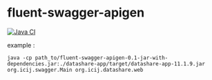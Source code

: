 # fluent-swagger-apigen

[![Java CI](https://github.com/ICIJ/fluent-swagger-apigen/actions/workflows/ci.yml/badge.svg?branch=main)](https://github.com/ICIJ/fluent-swagger-apigen/actions/workflows/ci.yml)

example : 

```
java -cp path_to/fluent-swagger-apigen-0.1-jar-with-dependencies.jar:./datashare-app/target/datashare-app-11.1.9.jar org.icij.swagger.Main org.icij.datashare.web
```

